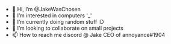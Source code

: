 - 👋 Hi, I’m @JakeWasChosen
- 👀 I’m interested in computers '_'
- 🌱 I’m currently doing random stuff :D
- 💞️ I’m looking to collaborate on small projects 
- 📫 How to reach me discord @ Jake CEO of annoyance#1904

<!---
JakeWasChosen/JakeWasChosen is a ✨ special ✨ repository because its `README.md` (this file) appears on your GitHub profile.
You can click the Preview link to take a look at your changes.
--->
